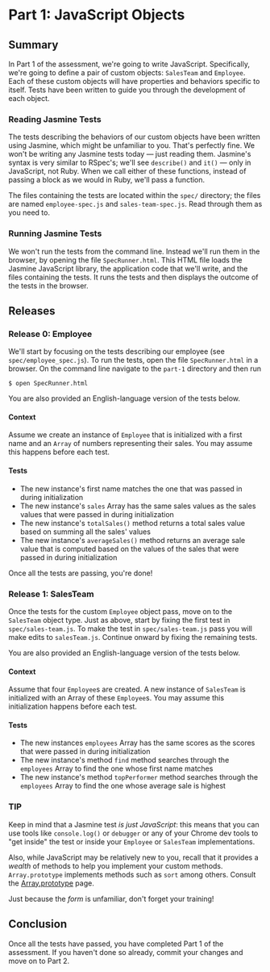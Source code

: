 # Part 1: JavaScript Objects
## Summary

In Part 1 of the assessment, we're going to write JavaScript.  Specifically,
we're going to define a pair of custom objects:  `SalesTeam` and `Employee`.
Each of these custom objects will have properties and behaviors specific to
itself.  Tests have been written to guide you through the development of each
object.

### Reading Jasmine Tests

The tests describing the behaviors of our custom objects have been written
using Jasmine, which might be unfamiliar to you.  That's perfectly fine.  We
won't be writing any Jasmine tests today &mdash; just reading them.  Jasmine's
syntax is very similar to RSpec's; we'll see `describe()` and `it()` &mdash;
only in JavaScript, not Ruby.  When we call either of these functions, instead
of passing a block as we would in Ruby, we'll pass a function.

The files containing the tests are located within the `spec/` directory; the
files are named `employee-spec.js` and `sales-team-spec.js`.  Read through them
as you need to.

### Running Jasmine Tests

We won't run the tests from the command line.  Instead we'll run them in the
browser, by opening the file `SpecRunner.html`.  This HTML file loads the
Jasmine JavaScript library, the application code that we'll write, and the
files containing the tests.  It runs the tests and then displays the outcome of
the tests in the browser.

## Releases

### Release 0: Employee

We'll start by focusing on the tests describing our employee (see
`spec/employee_spec.js`).  To run the tests, open the file `SpecRunner.html` in
a browser. On the command line navigate to the `part-1` directory and then run

```
$ open SpecRunner.html
```

You are also provided an English-language version of the tests below.

#### Context

Assume we create an instance of `Employee` that is initialized with a first name
and an `Array` of numbers representing their sales. You may assume this
happens before each test.

#### Tests

* The new instance's first name matches the one that was passed in during initialization
* The new instance's `sales` Array has the same sales values as the sales values that were passed in during initialization
* The new instance's `totalSales()` method returns a total sales value based on summing all the sales' values
* The new instance's `averageSales()` method returns an average sale value that is computed based on the values of the sales that were passed in during initialization

Once all the tests are passing, you're done!

### Release 1: SalesTeam

Once the tests for the custom `Employee` object pass, move on to the
`SalesTeam` object type.  Just as above, start by fixing the first test in
`spec/sales-team.js`. To make the test in `spec/sales-team.js` pass you will
make edits to `salesTeam.js`. Continue onward by fixing the remaining tests.

You are also provided an English-language version of the tests below.

#### Context

Assume that four `Employee`s are created. A new instance of `SalesTeam` is
initialized with an Array of these `Employee`s.  You may assume this
initialization happens before each test.

#### Tests

* The new instances `employees` Array has the same scores as the scores that were passed in during initialization
* The new instance's method `find` method searches through the `employees` Array to find the one whose first name matches
* The new instance's method `topPerformer` method searches through the `employees` Array to find the one whose average sale is highest

### TIP

Keep in mind that a Jasmine test _is just JavaScript_: this means that you can
use tools like `console.log()` or `debugger` or any of your Chrome dev tools to
"get inside" the test or inside your `Employee` or `SalesTeam` implementations.

Also, while JavaScript may be relatively new to you, recall that it provides
a _wealth_ of methods to help you implement your custom methods.  `Array.prototype`
implements methods such as `sort` among others.  Consult the 
[Array.prototype][proto] page.

Just because the _form_ is unfamiliar, don't forget your training!

## Conclusion

Once all the tests have passed, you have completed Part 1 of the assessment. If
you haven't done so already, commit your changes and move on to Part 2.

[proto]: https://developer.mozilla.org/en-US/docs/Web/JavaScript/Reference/Global_Objects/Array/prototype
